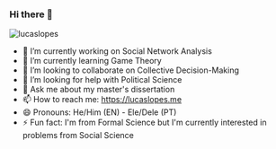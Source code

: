 ### Hi there 👋

<p align="left"> <img src="https://komarev.com/ghpvc/?username=lucaslopes" alt="lucaslopes" /> </p>

- 🔭 I’m currently working on Social Network Analysis
- 🌱 I’m currently learning Game Theory
- 👯 I’m looking to collaborate on Collective Decision-Making
- 🤔 I’m looking for help with Political Science
- 💬 Ask me about my master's dissertation
- 📫 How to reach me: https://lucaslopes.me
- 😄 Pronouns: He/Him (EN) - Ele/Dele (PT)
- ⚡ Fun fact: I'm from Formal Science but I'm currently interested in problems from Social Science

